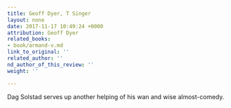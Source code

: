 ```yaml
---
title: Geoff Dyer, T Singer
layout: none
date: 2017-11-17 10:49:24 +0000
attribution: Geoff Dyer
related_books:
- book/armand-v.md
link_to_original: ''
related_author: ''
nd_author_of_this_review: ''
weight: ''

---
```

Dag Solstad serves up another helping of his wan and wise almost-comedy.